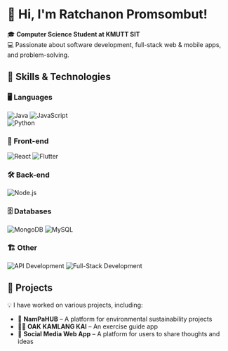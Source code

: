# 👋 Hi, I'm Ratchanon Promsombut!  

🎓 **Computer Science Student at KMUTT SIT**  
💻 Passionate about software development, full-stack web & mobile apps, and problem-solving.  

## 🚀 Skills & Technologies  

### 🖥️ Languages  
![Java](https://img.shields.io/badge/Java-ED8B00?style=for-the-badge&logo=java&logoColor=white)  ![JavaScript](https://img.shields.io/badge/JavaScript-F7DF1E?style=for-the-badge&logo=javascript&logoColor=black)  
![Python](https://img.shields.io/badge/Python-3776AB?style=for-the-badge&logo=python&logoColor=white)  

### 🎨 Front-end  
![React](https://img.shields.io/badge/React-61DAFB?style=for-the-badge&logo=react&logoColor=black)  ![Flutter](https://img.shields.io/badge/Flutter-02569B?style=for-the-badge&logo=flutter&logoColor=white)  

### 🛠️ Back-end  
![Node.js](https://img.shields.io/badge/Node.js-339933?style=for-the-badge&logo=node.js&logoColor=white)  

### 🗄️ Databases  
![MongoDB](https://img.shields.io/badge/MongoDB-47A248?style=for-the-badge&logo=mongodb&logoColor=white)  ![MySQL](https://img.shields.io/badge/MySQL-4479A1?style=for-the-badge&logo=mysql&logoColor=white)  

### 🏗️ Other  
![API Development](https://img.shields.io/badge/API%20Development-000000?style=for-the-badge&logo=fastapi&logoColor=white)  ![Full-Stack Development](https://img.shields.io/badge/Full--Stack-343A40?style=for-the-badge&logo=appveyor&logoColor=white)  

## 🔧 Projects  
💡 I have worked on various projects, including:  
- 🌱 **NamPaHUB** – A platform for environmental sustainability projects  
- 🏋️‍♂️ **OAK KAMLANG KAI** – An exercise guide app  
- 📢 **Social Media Web App** – A platform for users to share thoughts and ideas  
